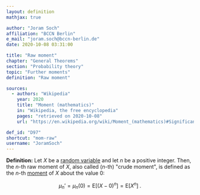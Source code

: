 ```yaml
---
layout: definition
mathjax: true

author: "Joram Soch"
affiliation: "BCCN Berlin"
e_mail: "joram.soch@bccn-berlin.de"
date: 2020-10-08 03:31:00

title: "Raw moment"
chapter: "General Theorems"
section: "Probability theory"
topic: "Further moments"
definition: "Raw moment"

sources:
  - authors: "Wikipedia"
    year: 2020
    title: "Moment (mathematics)"
    in: "Wikipedia, the free encyclopedia"
    pages: "retrieved on 2020-10-08"
    url: "https://en.wikipedia.org/wiki/Moment_(mathematics)#Significance_of_the_moments"

def_id: "D97"
shortcut: "mom-raw"
username: "JoramSoch"
---
```



**Definition:** Let $X$ be a [random variable](/D/rvar) and let $n$ be a positive integer. Then, the $n$-th raw moment of $X$, also called ($n$-th) "crude moment", is defined as the $n$-th [moment](/D/mom) of $X$ about the value 0:

$$ \label{eq:mom-raw}
\mu_n' = \mu_n(0) = \mathrm{E}[(X-0)^n] = \mathrm{E}[X^n] \; .
$$